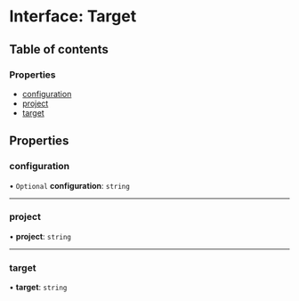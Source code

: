 # Interface: Target

## Table of contents

### Properties

- [configuration](../../devkit/documents/Target#configuration)
- [project](../../devkit/documents/Target#project)
- [target](../../devkit/documents/Target#target)

## Properties

### configuration

• `Optional` **configuration**: `string`

---

### project

• **project**: `string`

---

### target

• **target**: `string`
